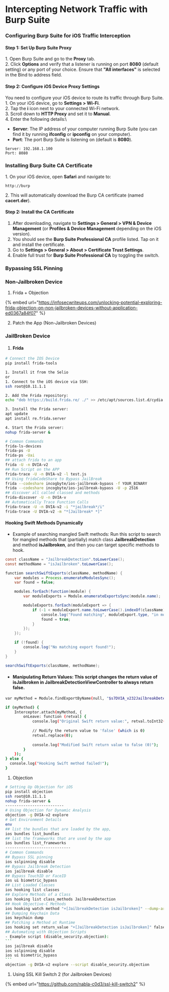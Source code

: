 # Intercepting Network Traffic with Burp Suite

### Configuring Burp Suite for iOS Traffic Interception <a href="#el_1726180436803_470" id="el_1726180436803_470"></a>

#### Step 1: Set Up Burp Suite Proxy <a href="#el_1726180649321_568" id="el_1726180649321_568"></a>

1\. Open Burp Suite and go to the **Proxy** tab.\
2\. Click **Options** and verify that a listener is running on port **8080** (default setting) or any port of your choice. Ensure that **"All interfaces"** is selected in the Bind to address field.

#### Step 2: Configure iOS Device Proxy Settings <a href="#el_1726180746608_583" id="el_1726180746608_583"></a>

You need to configure your iOS device to route its traffic through Burp Suite.\
1\. On your iOS device, go to **Settings > Wi-Fi**.\
2\. Tap the **i** icon next to your connected Wi-Fi network.\
3\. Scroll down to **HTTP Proxy** and set it to **Manual**.\
4\. Enter the following details:\


* **Server**: The IP address of your computer running Burp Suite (you can find it by running **ifconfig** or **ipconfig** on your computer).
* **Port**: The port Burp Suite is listening on (default is **8080**).

```
Server: 192.168.1.100
Port: 8080
```

### Installing Burp Suite CA Certificate <a href="#el_1726180466117_481" id="el_1726180466117_481"></a>

1\. On your iOS device, open **Safari** and navigate to:

```
http://burp
```

2\. This will automatically download the Burp CA certificate (named **cacert.der**).

#### Step 2: Install the CA Certificate <a href="#el_1726181015701_656" id="el_1726181015701_656"></a>

1. After downloading, navigate to **Settings > General > VPN & Device Management** (or **Profiles & Device Management** depending on the iOS version).
2. You should see the **Burp Suite Professional CA** profile listed. Tap on it and install the certificate.
3. Go to **Settings > General > About > Certificate Trust Settings**.
4. Enable full trust for **Burp Suite Professional CA** by toggling the switch.

### Bypassing SSL Pinning <a href="#el_1726180502633_507" id="el_1726180502633_507"></a>

### Non-Jailbroken Device

1. Frida + Objection

{% embed url="https://infosecwriteups.com/unlocking-potential-exploring-frida-objection-on-non-jailbroken-devices-without-application-ed0367a84f07" %}

2. Patch the App (Non-Jailbroken Devices)

### JailBroken Device

1. #### &#x20;Frida <a href="#el_1726181144243_709" id="el_1726181144243_709"></a>

```bash
# Connect the IOS Device
pip install frida-tools

1. Install it from the Selio 
or
1. Connect to the iOS device via SSH:
ssh root@10.11.1.1

2. Add the Frida repository:
echo "deb https://build.frida.re/ ./" >> /etc/apt/sources.list.d/cydia.list

3. Install the Frida server:
apt update
apt install re.frida.server

4. Start the Frida server:
nohup frida-server &

# Common Commands
frida-ls-devices
frida-ps -U
frida-ps -Uai
## attach frida to an app
frida -U -n DVIA-v2  
## Run Script on the APP
frida-trace -U -n DVIA-v2 -l test.js
## Using fridaCodeShare to Bypass JailBreak
frida --codeshare incogbyte/ios-jailbreak-bypass -f YOUR_BINARY
frida --codeshare incogbyte/ios-jailbreak-bypass -U -p 2516
## discover all called classed and methods
frida-discover -U -n DVIA-v 
## Automatically Trace Function Calls
frida-trace -U -n DVIA-v2 -i "*jailbreak*/i"
frida-trace -U DVIA-v2 -m "*[Jailbreak* *]"
```

#### Hooking Swift Methods Dynamically <a href="#el_1726132013350_1285" id="el_1726132013350_1285"></a>

* Example of searching mangled Swift methods: Run this script to search for mangled methods that (partially) match class **JailbreakDetection** and method **isJailbroken**, and then you can target specific methods to hook.

```java
const className = "JailbreakDetection".toLowerCase();
const methodName = "isJailbroken".toLowerCase();

function searchSwiftExports(className, methodName) {
    var modules = Process.enumerateModulesSync();
    var found = false;

    modules.forEach(function(module) {
        var moduleExports = Module.enumerateExportsSync(module.name);

        moduleExports.forEach(moduleExport => {
            if (-1 < moduleExport.name.toLowerCase().indexOf(className) < moduleExport.name.toLowerCase().indexOf(methodName)) {
                console.log("Found matching", moduleExport.type, "in module", module.name, ":"+ moduleExport.name, "at", moduleExport.address)
                found = true;
            }
        });
    });

    if (!found) {
        console.log("No matching export found!");
    }
}

searchSwiftExports(className, methodName);
```

* #### Manipulating Return Values: This script changes the return value of **isJailbroken** in **JailbreakDetectionViewController** to always return **false**. <a href="#el_1726132029737_1311" id="el_1726132029737_1311"></a>

```bash
var myMethod = Module.findExportByName(null, "$s7DVIA_v232JailbreakDetectionViewControllerC12isJailbrokenSbyF");

if (myMethod) {
    Interceptor.attach(myMethod, {
        onLeave: function (retval) {
            console.log("Original Swift return value:", retval.toInt32());
          	
            // Modify the return value to 'false' (which is 0)
            retval.replace(0);
            
            console.log("Modified Swift return value to false (0)");
        }
    });
} else {
  console.log("Hooking Swift method failed!");
}
```

1. Objection

````bash
# Setting Up Objection for iOS
pip install objection
ssh root@10.11.1.1
nohup frida-server &
--------------------------
# Using Objection for Dynamic Analysis
objection -g DVIA-v2 explore
# Get Environment Details
env
## list the bundles that are loaded by the app,
ios bundles list_bundles
## list the frameworks that are used by the app
ios bundles list_frameworks
-----------------------------
# Common Commands
## Bypass SSL pinning
ios sslpinning disable
## Bypass Jailbreak Detection
ios jailbreak disable
## Bypass TouchID or FaceID
ios ui biometric_bypass
## List Loaded Classes
ios hooking list classes
## Explore Methods of a Class
ios hooking list class_methods JailbreakDetection
## Hook Objective-C Methods
ios hooking watch method "+[JailbreakDetection isJailbroken]" --dump-args --dump-return
## Dumping Keychain Data
ios keychain dump
## Patching a Method at Runtime
ios hooking set return_value "+[JailbreakDetection isJailbroken]" false
## Automating with Objection Scripts
- Example script (disable_security.objection):
```
ios jailbreak disable
ios sslpinning disable
ios ui biometric_bypass
```
objection -g DVIA-v2 explore --script disable_security.objection
````

1. Using SSL Kill Switch 2 (for Jailbroken Devices)

{% embed url="https://github.com/nabla-c0d3/ssl-kill-switch2" %}

